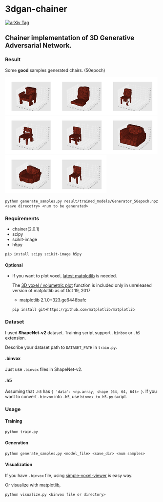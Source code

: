 # 3dgan-chainer

[![arXiv Tag](https://img.shields.io/badge/arXiv-1610.07584-brightgreen.svg)](https://arxiv.org/abs/1610.07584)


## Chainer implementation of 3D Generative Adversarial Network.

### Result
Some **good** samples generated chairs. (50epoch)

<img width='33%' src='result/generated_samples/png/7.png'><img width='33%' src='result/generated_samples/png/13.png'><img width='33%' src='result/generated_samples/png/17.png'>
<img width='33%' src='result/generated_samples/png/21.png'><img width='33%' src='result/generated_samples/png/30.png'><img width='33%' src='result/generated_samples/png/31.png'>
<img width='33%' src='result/generated_samples/png/40.png'><img width='33%' src='result/generated_samples/png/97.png'>

```
python generate_samples.py result/trained_models/Generator_50epoch.npz <save direcotry> <num to be generated>
```

### Requirements

- chainer(2.0.1)
- scipy
- scikit-image
- h5py

```
pip install scipy scikit-image h5py
```

#### Optional

- If you want to plot voxel, [latest matplotlib](https://github.com/matplotlib/matplotlib) is needed. 

  The [3D voxel / volumetric plot](https://matplotlib.org/devdocs/gallery/mplot3d/voxels.html) function is included only in unreleased version of matplotlib as of Oct 19, 2017

  - matplotlib 2.1.0+323.ge6448bafc

  ```
  pip install git+https://github.com/matplotlib/matplotlib
  ```

### Dataset

I used **ShapeNet-v2** dataset.  Training script support `.binbox` or `.h5` extension.

Describe your dataset path to `DATASET_PATH` in `train.py`.

#### .binvox

Just use `.binvox` files in ShapeNet-v2. 

#### .h5

Assuming that `.h5` has ``{ 'data': <np.array, shape (64, 64, 64)> }``. If you want to convert `.binvox` into `.h5`, use `binvox_to_h5.py` script.

### Usage

#### Training

```
python train.py
```

#### Generation

```
python generate_samples.py <model_file> <save_dir> <num samples>
```

#### Visualization

If you have `.binvox` file,  using [simple-voxel-viewer](https://github.com/piyo56/simple_voxel_viewer) is easy way.

Or visualize with matplotlib, 
```
python visualize.py <binvox file or directory>
```
